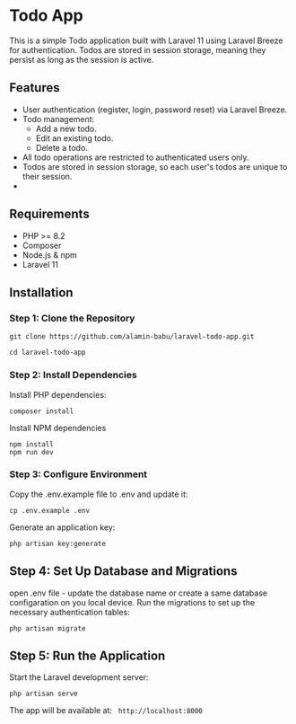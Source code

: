# Todo App

This is a simple Todo application built with Laravel 11 using Laravel Breeze for authentication. Todos are stored in session storage, meaning they persist as long as the session is active.

## Features
- User authentication (register, login, password reset) via Laravel Breeze.
- Todo management:
  - Add a new todo.
   - Edit an existing todo.
   - Delete a todo.
- All todo operations are restricted to authenticated users only.
- Todos are stored in session storage, so each user's todos are unique to their session.
- 
## Requirements
- PHP >= 8.2
- Composer
- Node.js & npm
- Laravel 11

## Installation

### Step 1: Clone the Repository

```
git clone https://github.com/alamin-babu/laravel-todo-app.git

cd laravel-todo-app
```

### Step 2: Install Dependencies
Install PHP dependencies:
```
composer install
```

 Install NPM dependencies
```
npm install
npm run dev
```
### Step 3: Configure Environment
Copy the .env.example file to .env and update it:
```
cp .env.example .env
```
Generate an application key:

```
php artisan key:generate
```
## Step 4: Set Up Database and Migrations
open .env file - update the database name or create a same database configaration on you local device.
Run the migrations to set up the necessary authentication tables:

```
php artisan migrate
```

## Step 5: Run the Application
Start the Laravel development server:

```
php artisan serve
```
The app will be available at:
``` http://localhost:8000```
